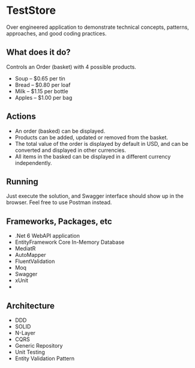 # TestStore
Over engineered application to demonstrate technical concepts, patterns, approaches, and good coding practices.

## What does it do?
Controls an Order (basket) with 4 possible products. 
- Soup – $0.65 per tin 
- Bread – $0.80 per loaf 
- Milk – $1.15 per bottle 
- Apples – $1.00 per bag 

## Actions
- An order (basked) can be displayed.
- Products can be added, updated or removed from the basket.
- The total value of the order is displayed by default in USD, and can be converted and displayed in other currencies.
- All items in the basked can be displayed in a different currency independently.

## Running
Just execute the solution, and Swagger interface should show up in the browser. Feel free to use Postman instead.

## Frameworks, Packages, etc
- .Net 6 WebAPI application
- EntityFramework Core In-Memory Database
- MediatR
- AutoMapper
- FluentValidation
- Moq
- Swagger
- xUnit
- 
## Architecture
- DDD
- SOLID
- N-Layer
- CQRS
- Generic Repository
- Unit Testing
- Entity Validation Pattern
